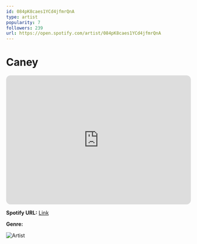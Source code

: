 ```yaml
---
id: 084pK8caes1YCd4jfmrQnA
type: artist
popularity: 7
followers: 239
url: https://open.spotify.com/artist/084pK8caes1YCd4jfmrQnA
---
```

# Caney

<iframe style="border-radius:12px" src="https://open.spotify.com/embed/artist/084pK8caes1YCd4jfmrQnA" width="100%" height="352" frameBorder="0" allowfullscreen="" allow="autoplay; clipboard-write; encrypted-media; fullscreen; picture-in-picture" loading="lazy"></iframe>

**Spotify URL:** [Link](https://open.spotify.com/artist/084pK8caes1YCd4jfmrQnA)

**Genre:** 

![Artist](https://i.scdn.co/image/ab6761610000e5eb34db4f4e114fefbd0ce147f6)
